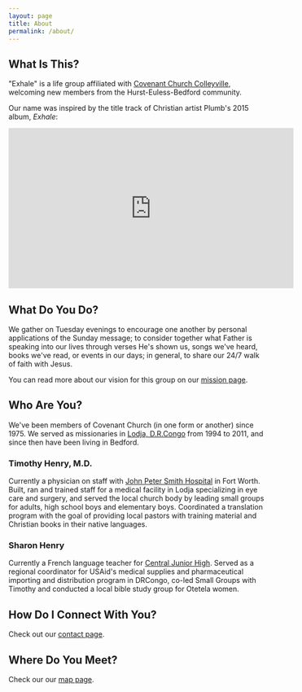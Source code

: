 ```yaml
---
layout: page
title: About
permalink: /about/
---
```


## What Is This?

"Exhale" is a life group affiliated with [Covenant Church Colleyville](http://www.covenantcolleyville.org/), welcoming new members from the Hurst-Euless-Bedford community.

Our name was inspired by the title track of Christian artist Plumb's 2015 album, _Exhale_:
<iframe width="560" height="315" src="https://www.youtube.com/embed/xQcJjDcST1A" frameborder="0" allowfullscreen></iframe>

## What Do You Do?

We gather on Tuesday evenings to encourage one another by personal applications of the Sunday message;  to consider together what Father is speaking into our lives through verses He's shown us, songs we've heard, books we've read, or events in our days;  in general, to share our 24/7 walk of faith with Jesus.

You can read more about our vision for this group on our [mission page](/mission).

## Who Are You?

We've been members of Covenant Church (in one form or another) since 1975.  We served as missionaries in [Lodja, D.R.Congo](https://en.wikipedia.org/wiki/Lodja) from 1994 to 2011, and since then have been living in Bedford.

### Timothy Henry, M.D.

Currently a physician on staff with [John Peter Smith Hospital](https://www.jpshealthnet.org/) in Fort Worth. Built, ran and trained staff for a medical facility in Lodja specializing in eye care and surgery, and served the local church body by leading small groups for adults, high school boys and elementary boys.  Coordinated a translation program with the goal of providing local pastors with training material and Christian books in their native languages.

### Sharon Henry

Currently a French language teacher for [Central Junior High](http://www.hebisd.edu/page.cfm?p=1428).  Served as a regional coordinator for USAid's medical supplies and pharmaceutical importing and distribution program in DRCongo, co-led Small Groups with Timothy and conducted a local bible study group for Otetela women.

## How Do I Connect With You?

Check out our [contact page](/contact).

## Where Do You Meet?

Check our our [map page](/map).